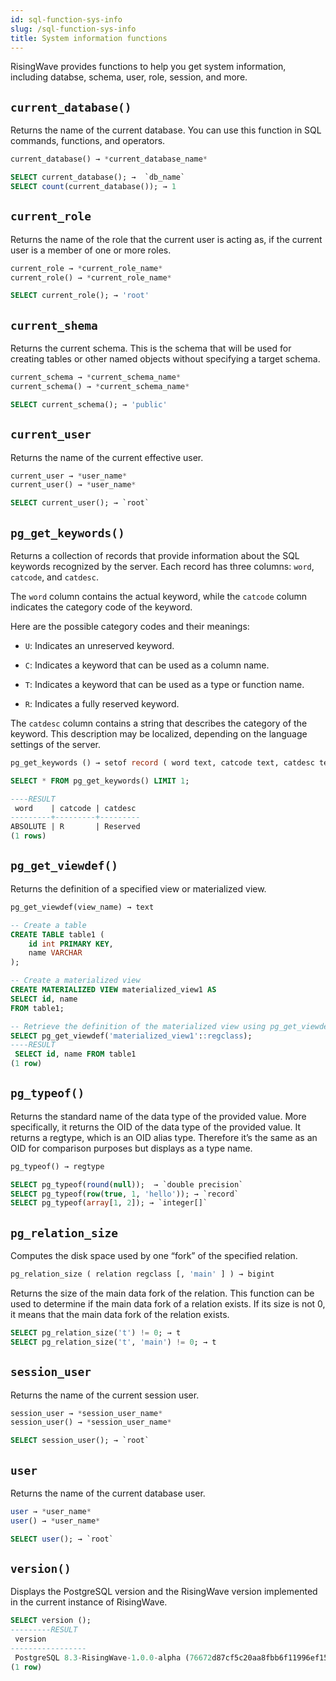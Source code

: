 ```yaml
---
id: sql-function-sys-info
slug: /sql-function-sys-info
title: System information functions
---
```

<head>
  <link rel="canonical" href="https://docs.risingwave.com/docs/current/sql-function-sys-info/" />
</head>

RisingWave provides functions to help you get system information, including databse, schema, user, role, session, and more.

## `current_database()`

Returns the name of the current database. You can use this function in SQL commands, functions, and operators.

```sql title=Syntax
current_database() → *current_database_name*
```

```sql title=Examples
SELECT current_database(); →  `db_name`
SELECT count(current_database()); → 1
```

## `current_role`

Returns the name of the role that the current user is acting as, if the current user is a member of one or more roles.

```sql title=Syntax
current_role → *current_role_name* 
current_role() → *current_role_name*
```

```sql title=Example
SELECT current_role(); → 'root'
```

## `current_shema`

Returns the current schema. This is the schema that will be used for creating tables or other named objects without specifying a target schema.

```sql title=Syntax
current_schema → *current_schema_name* 
current_schema() → *current_schema_name*
```

```sql title=Example
SELECT current_schema(); → 'public'
```

## `current_user`

Returns the name of the current effective user.

```sql title=Syntax
current_user → *user_name*
current_user() → *user_name* 
```

```sql title=Example
SELECT current_user(); → `root`
```

<!--## `pg_tablespace_location()`

Returns the file system location of a tablespace. To use this function, you need to provide the OID of the tablespace you want to get the location for as an argument.
-->

## `pg_get_keywords()`

Returns a collection of records that provide information about the SQL keywords recognized by the server. Each record has three columns: `word`, `catcode`, and `catdesc`. 

The `word` column contains the actual keyword, while the `catcode` column indicates the category code of the keyword.

Here are the possible category codes and their meanings:

- `U`: Indicates an unreserved keyword.

- `C`: Indicates a keyword that can be used as a column name.

- `T`: Indicates a keyword that can be used as a type or function name.

- `R`: Indicates a fully reserved keyword.

The `catdesc` column contains a string that describes the category of the keyword. This description may be localized, depending on the language settings of the server.

```sql title="Syntax"
pg_get_keywords () → setof record ( word text, catcode text, catdesc text)
```

```sql title=Examples
SELECT * FROM pg_get_keywords() LIMIT 1;

----RESULT
 word    | catcode | catdesc 
---------+---------+---------
ABSOLUTE | R       | Reserved
(1 rows)
```


## `pg_get_viewdef()`

Returns the definition of a specified view or materialized view.

```sql title=Syntax
pg_get_viewdef(view_name) → text
```

```sql title=Examples
-- Create a table
CREATE TABLE table1 (
    id int PRIMARY KEY,
    name VARCHAR 
);

-- Create a materialized view
CREATE MATERIALIZED VIEW materialized_view1 AS 
SELECT id, name 
FROM table1;

-- Retrieve the definition of the materialized view using pg_get_viewdef
SELECT pg_get_viewdef('materialized_view1'::regclass);
----RESULT
 SELECT id, name FROM table1
(1 row)
```

## `pg_typeof()`

Returns the standard name of the data type of the provided value. More specifically, it returns the OID of the data type of the provided value. It returns a regtype, which is an OID alias type. Therefore it’s the same as an OID for comparison purposes but displays as a type name.

```sql title=Syntax
pg_typeof() → regtype

```

```sql title=Examples
SELECT pg_typeof(round(null));  → `double precision`
SELECT pg_typeof(row(true, 1, 'hello')); → `record`
SELECT pg_typeof(array[1, 2]); → `integer[]`
```

## `pg_relation_size`

Computes the disk space used by one “fork” of the specified relation.

```sql title=Syntax
pg_relation_size ( relation regclass [, 'main' ] ) → bigint
```

Returns the size of the main data fork of the relation. This function can be used to determine if the main data fork of a relation exists. If its size is not 0, it means that the main data fork of the relation exists.

```sql title=Examples
SELECT pg_relation_size('t') != 0; → t
SELECT pg_relation_size('t', 'main') != 0; → t
```

## `session_user`

Returns the name of the current session user.

```sql title=Syntax
session_user → *session_user_name*
session_user() → *session_user_name* 
```

```sql title=Example
SELECT session_user(); → `root`
```

## `user`

Returns the name of the current database user.

```sql title=Syntax
user → *user_name*
user() → *user_name* 
```

```sql title=Example
SELECT user(); → `root`
```

## `version()`

Displays the PostgreSQL version and the RisingWave version implemented in the current instance of RisingWave.

```sql title=Example
SELECT version ();
---------RESULT
 version 
-----------------
 PostgreSQL 8.3-RisingWave-1.0.0-alpha (76672d87cf5c20aa8fbb6f11996ef15255443b51)
(1 row)
```
